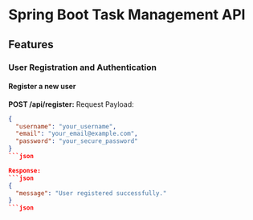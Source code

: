 # Spring Boot Task Management API

## Features

### User Registration and Authentication

#### Register a new user
**POST /api/register:**
Request Payload:
```json
{
  "username": "your_username",
  "email": "your_email@example.com",
  "password": "your_secure_password"
}
```json

Response:
```json
{
  "message": "User registered successfully."
}
```json
